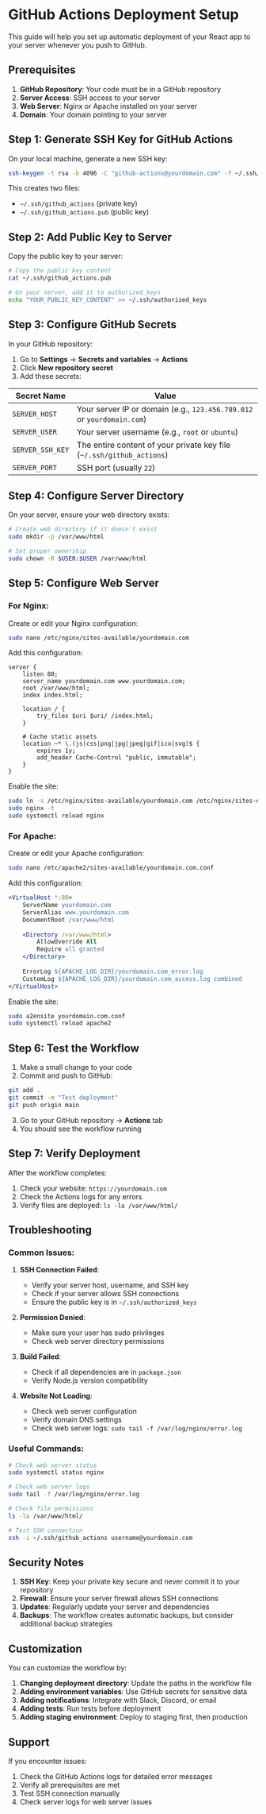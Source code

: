 # GitHub Actions Deployment Setup

This guide will help you set up automatic deployment of your React app to your server whenever you push to GitHub.

## Prerequisites

1. **GitHub Repository**: Your code must be in a GitHub repository
2. **Server Access**: SSH access to your server
3. **Web Server**: Nginx or Apache installed on your server
4. **Domain**: Your domain pointing to your server

## Step 1: Generate SSH Key for GitHub Actions

On your local machine, generate a new SSH key:

```bash
ssh-keygen -t rsa -b 4096 -C "github-actions@yourdomain.com" -f ~/.ssh/github_actions
```

This creates two files:
- `~/.ssh/github_actions` (private key)
- `~/.ssh/github_actions.pub` (public key)

## Step 2: Add Public Key to Server

Copy the public key to your server:

```bash
# Copy the public key content
cat ~/.ssh/github_actions.pub

# On your server, add it to authorized_keys
echo "YOUR_PUBLIC_KEY_CONTENT" >> ~/.ssh/authorized_keys
```

## Step 3: Configure GitHub Secrets

In your GitHub repository:

1. Go to **Settings** → **Secrets and variables** → **Actions**
2. Click **New repository secret**
3. Add these secrets:

| Secret Name | Value |
|-------------|-------|
| `SERVER_HOST` | Your server IP or domain (e.g., `123.456.789.012` or `yourdomain.com`) |
| `SERVER_USER` | Your server username (e.g., `root` or `ubuntu`) |
| `SERVER_SSH_KEY` | The entire content of your private key file (`~/.ssh/github_actions`) |
| `SERVER_PORT` | SSH port (usually `22`) |

## Step 4: Configure Server Directory

On your server, ensure your web directory exists:

```bash
# Create web directory if it doesn't exist
sudo mkdir -p /var/www/html

# Set proper ownership
sudo chown -R $USER:$USER /var/www/html
```

## Step 5: Configure Web Server

### For Nginx:

Create or edit your Nginx configuration:

```bash
sudo nano /etc/nginx/sites-available/yourdomain.com
```

Add this configuration:

```nginx
server {
    listen 80;
    server_name yourdomain.com www.yourdomain.com;
    root /var/www/html;
    index index.html;

    location / {
        try_files $uri $uri/ /index.html;
    }

    # Cache static assets
    location ~* \.(js|css|png|jpg|jpeg|gif|ico|svg)$ {
        expires 1y;
        add_header Cache-Control "public, immutable";
    }
}
```

Enable the site:

```bash
sudo ln -s /etc/nginx/sites-available/yourdomain.com /etc/nginx/sites-enabled/
sudo nginx -t
sudo systemctl reload nginx
```

### For Apache:

Create or edit your Apache configuration:

```bash
sudo nano /etc/apache2/sites-available/yourdomain.com.conf
```

Add this configuration:

```apache
<VirtualHost *:80>
    ServerName yourdomain.com
    ServerAlias www.yourdomain.com
    DocumentRoot /var/www/html
    
    <Directory /var/www/html>
        AllowOverride All
        Require all granted
    </Directory>
    
    ErrorLog ${APACHE_LOG_DIR}/yourdomain.com_error.log
    CustomLog ${APACHE_LOG_DIR}/yourdomain.com_access.log combined
</VirtualHost>
```

Enable the site:

```bash
sudo a2ensite yourdomain.com.conf
sudo systemctl reload apache2
```

## Step 6: Test the Workflow

1. Make a small change to your code
2. Commit and push to GitHub:

```bash
git add .
git commit -m "Test deployment"
git push origin main
```

3. Go to your GitHub repository → **Actions** tab
4. You should see the workflow running

## Step 7: Verify Deployment

After the workflow completes:

1. Check your website: `https://yourdomain.com`
2. Check the Actions logs for any errors
3. Verify files are deployed: `ls -la /var/www/html/`

## Troubleshooting

### Common Issues:

1. **SSH Connection Failed**:
   - Verify your server host, username, and SSH key
   - Check if your server allows SSH connections
   - Ensure the public key is in `~/.ssh/authorized_keys`

2. **Permission Denied**:
   - Make sure your user has sudo privileges
   - Check web server directory permissions

3. **Build Failed**:
   - Check if all dependencies are in `package.json`
   - Verify Node.js version compatibility

4. **Website Not Loading**:
   - Check web server configuration
   - Verify domain DNS settings
   - Check web server logs: `sudo tail -f /var/log/nginx/error.log`

### Useful Commands:

```bash
# Check web server status
sudo systemctl status nginx

# Check web server logs
sudo tail -f /var/log/nginx/error.log

# Check file permissions
ls -la /var/www/html/

# Test SSH connection
ssh -i ~/.ssh/github_actions username@yourdomain.com
```

## Security Notes

1. **SSH Key**: Keep your private key secure and never commit it to your repository
2. **Firewall**: Ensure your server firewall allows SSH connections
3. **Updates**: Regularly update your server and dependencies
4. **Backups**: The workflow creates automatic backups, but consider additional backup strategies

## Customization

You can customize the workflow by:

1. **Changing deployment directory**: Update the paths in the workflow file
2. **Adding environment variables**: Use GitHub secrets for sensitive data
3. **Adding notifications**: Integrate with Slack, Discord, or email
4. **Adding tests**: Run tests before deployment
5. **Adding staging environment**: Deploy to staging first, then production

## Support

If you encounter issues:

1. Check the GitHub Actions logs for detailed error messages
2. Verify all prerequisites are met
3. Test SSH connection manually
4. Check server logs for web server issues 